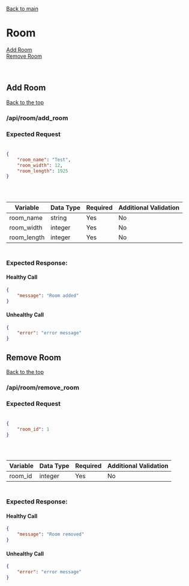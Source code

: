 [Back to main](../README.md)
# Room
[Add Room](#add-room)<br>
[Remove Room](#remove-room)<br>
<br><br>


## Add Room
[Back to the top](#room)
### /api/room/add_room
### Expected Request<br><br>
```json
{
    "room_name": "Test",
    "room_width": 12,
    "room_length": 1925
}
```
### <br>

| Variable    | Data Type | Required | Additional Validation |
|-------------|-----------|----------|-----------------------|
| room_name   | string    | Yes      | No                    |
| room_width  | integer   | Yes      | No                    |
| room_length | integer   | Yes      | No                    |

### <br>Expected Response:<br>
#### Healthy Call
```json 
{
    "message": "Room added"
}
```
#### Unhealthy Call
```json 
{
    "error": "error message"
}
```

## Remove Room
[Back to the top](#room)
### /api/room/remove_room
### Expected Request<br><br>
```json
{
    "room_id": 1
}
```
### <br>

| Variable | Data Type | Required | Additional Validation |
|----------|-----------|----------|-----------------------|
| room_id  | integer   | Yes      | No                    |

### <br>Expected Response:<br>
#### Healthy Call
```json 
{
    "message": "Room removed"
}
```
#### Unhealthy Call
```json 
{
    "error": "error message"
}
```
